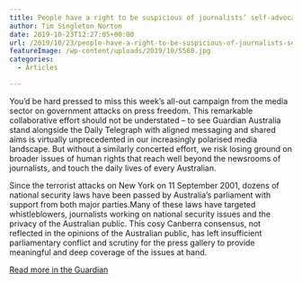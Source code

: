 ```yaml
---
title: People have a right to be suspicious of journalists’ self-advocacy, but press freedom is important
author: Tim Singleton Norton
date: 2019-10-23T12:27:05+00:00
url: /2019/10/23/people-have-a-right-to-be-suspicious-of-journalists-self-advocacy-but-press-freedom-is-important/
featureImage: /wp-content/uploads/2019/10/5568.jpg
categories:
  - Articles

---
```

You’d be hard pressed to miss this week’s all-out campaign from the media sector on government attacks on press freedom. This remarkable collaborative effort should not be understated – to see Guardian Australia stand alongside the Daily Telegraph with aligned messaging and shared aims is virtually unprecedented in our increasingly polarised media landscape. But without a similarly concerted effort, we risk losing ground on broader issues of human rights that reach well beyond the newsrooms of journalists, and touch the daily lives of every Australian.

Since the terrorist attacks on New York on 11 September 2001, dozens of national security laws have been passed by Australia’s parliament with support from both major parties.Many of these laws have targeted whistleblowers, journalists working on national security issues and the privacy of the Australian public. This cosy Canberra consensus, not reflected in the opinions of the Australian public, has left insufficient parliamentary conflict and scrutiny for the press gallery to provide meaningful and deep coverage of the issues at hand.

[Read more in the Guardian][1]

 [1]: https://www.theguardian.com/commentisfree/2019/oct/23/people-have-a-right-to-be-suspicious-of-journalists-self-advocacy-but-press-freedom-is-important